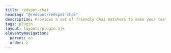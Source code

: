 ```yaml
---
title: redspot-chai
heading: "@redspot/redspot-chai"
description: Provides a set of friendly Chai matchers to make your tests easy to write and read.
tags: plugin
layout: layouts/plugin.njk
eleventyNavigation:
  parent: en
  order: 2
---
```

